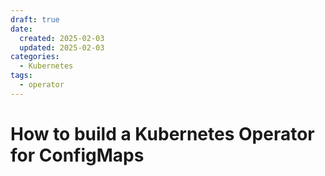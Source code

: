```yaml
---
draft: true
date: 
  created: 2025-02-03
  updated: 2025-02-03
categories:
  - Kubernetes
tags:
  - operator
---
```


# How to build a Kubernetes Operator for ConfigMaps

